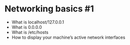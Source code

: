 # Networking basics #1

- What is localhost/127.0.0.1
- What is 0.0.0.0
- What is /etc/hosts
- How to display your machine’s active network interfaces

